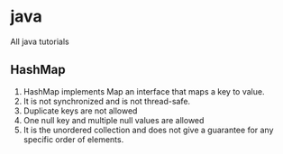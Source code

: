 # java
All java tutorials


## HashMap
1. HashMap implements Map an interface that maps a key to value.
2. It is not synchronized and is not thread-safe.
3. Duplicate keys are not allowed
4. One null key and multiple null values are allowed
5. It is the unordered collection and does not give a guarantee for any specific order of elements.